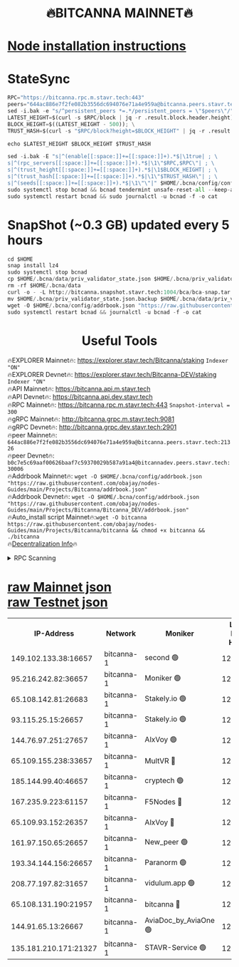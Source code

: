 <h1 align="center"> 🔥BITCANNA MAINNET🔥</h1>


[Node installation instructions](https://github.com/obajay/nodes-Guides/tree/main/Projects/Bitcanna)
=

# StateSync
```python
RPC="https://bitcanna.rpc.m.stavr.tech:443"
peers="644ac886e7f2fe082b3556dc694076e71a4e959a@bitcanna.peers.stavr.tech:21326"
sed -i.bak -e "s/^persistent_peers *=.*/persistent_peers = \"$peers\"/" $HOME/.bcna/config/config.toml
LATEST_HEIGHT=$(curl -s $RPC/block | jq -r .result.block.header.height); \
BLOCK_HEIGHT=$((LATEST_HEIGHT - 500)); \
TRUST_HASH=$(curl -s "$RPC/block?height=$BLOCK_HEIGHT" | jq -r .result.block_id.hash)

echo $LATEST_HEIGHT $BLOCK_HEIGHT $TRUST_HASH

sed -i.bak -E "s|^(enable[[:space:]]+=[[:space:]]+).*$|\1true| ; \
s|^(rpc_servers[[:space:]]+=[[:space:]]+).*$|\1\"$RPC,$RPC\"| ; \
s|^(trust_height[[:space:]]+=[[:space:]]+).*$|\1$BLOCK_HEIGHT| ; \
s|^(trust_hash[[:space:]]+=[[:space:]]+).*$|\1\"$TRUST_HASH\"| ; \
s|^(seeds[[:space:]]+=[[:space:]]+).*$|\1\"\"|" $HOME/.bcna/config/config.toml
sudo systemctl stop bcnad && bcnad tendermint unsafe-reset-all --keep-addr-book
sudo systemctl restart bcnad && sudo journalctl -u bcnad -f -o cat
```
# SnapShot (~0.3 GB) updated every 5 hours
```python
cd $HOME
snap install lz4
sudo systemctl stop bcnad
cp $HOME/.bcna/data/priv_validator_state.json $HOME/.bcna/priv_validator_state.json.backup
rm -rf $HOME/.bcna/data
curl -o - -L http://bitcanna.snapshot.stavr.tech:1004/bca/bca-snap.tar.lz4 | lz4 -c -d - | tar -x -C $HOME/.bcna --strip-components 2
mv $HOME/.bcna/priv_validator_state.json.backup $HOME/.bcna/data/priv_validator_state.json
wget -O $HOME/.bcna/config/addrbook.json "https://raw.githubusercontent.com/obajay/nodes-Guides/main/Projects/Bitcanna/addrbook.json"
sudo systemctl restart bcnad && journalctl -u bcnad -f -o cat
```

 <h1 align="center"> Useful Tools</h1>

🔥EXPLORER Mainnet🔥:    https://explorer.stavr.tech/Bitcanna/staking          `Indexer "ON"` \
🔥EXPLORER Devnet🔥:     https://explorer.stavr.tech/Bitcanna-DEV/staking     `Indexer "ON"` \
🔥API Mainnet🔥:         https://bitcanna.api.m.stavr.tech \
🔥API Devnet🔥:          https://bitcanna.api.dev.stavr.tech \
🔥RPC Mainnet🔥:         https://bitcanna.rpc.m.stavr.tech:443         `Snapshot-interval = 300` \
🔥gRPC Mainnet🔥:        http://bitcanna.grpc.m.stavr.tech:9081 \
🔥gRPC Devnet🔥:         http://bitcanna.grpc.dev.stavr.tech:2901 \
🔥peer Mainnet🔥:        `644ac886e7f2fe082b3556dc694076e71a4e959a@bitcanna.peers.stavr.tech:21326` \
🔥peer Devnet🔥:         `b0c7e5c69aaf00626baaf7c59370029b587a91a4@bitcannadev.peers.stavr.tech:30006` \
🔥Addrbook Mainnet🔥:    ```wget -O $HOME/.bcna/config/addrbook.json "https://raw.githubusercontent.com/obajay/nodes-Guides/main/Projects/Bitcanna/addrbook.json"``` \
🔥Addrbook Devnet🔥:    ```wget -O $HOME/.bcna/config/addrbook.json "https://raw.githubusercontent.com/obajay/nodes-Guides/main/Projects/Bitcanna/Bitcanna_DEV/addrbook.json"``` \
🔥Auto_install script Mainnet🔥:```wget -O bitcanna https://raw.githubusercontent.com/obajay/nodes-Guides/main/Projects/Bitcanna/bitcanna && chmod +x bitcanna && ./bitcanna``` \
🔥[Decentralization Info](https://github.com/obajay/StateSync-snapshots/tree/main/Projects/Bitcanna/Decentralization)🔥


<details>
<summary>RPC Scanning</summary>

<h2 align="center"> We scan nodes in real time every 4 hours. And we provide the final result of RPC endpoints.
We cannot influence the operation of these nodes in any way. </h2>


```python
If Voting Power is higher than 0 --> then the Node is a validator of the network and may be subject to attack and be a potential threat to the chain.
```
```python
We marked such validators with a red symbol
```

</details>

[raw Mainnet json](https://rpc-check.bcam.stavr.tech/bcam/rpc-bcam-result.json) \
[raw Testnet json](https://github.com/obajay/StateSync-snapshots/tree/main/Projects/Bitcanna/Rpc-Check-Testnet)
=



<table><tr><th>IP-Address</th><th>Network</th><th>Moniker</th><th>Latest Block Height</th><th>Earliest Block Height</th><th>Catching Up</th><th>Tx Index</th><th>Voting Power</th><th>Scan Time</th></tr><tr><td>149.102.133.38:16657</td><td>bitcanna-1</td><td>second 🟢</td><td>12654005</td><td>1</td><td>False</td><td>on</td><td>0</td><td>2024-02-19T12:12:56.257693676UTC</td></tr><tr><td>95.216.242.82:36657</td><td>bitcanna-1</td><td>Moniker 🟢</td><td>12653994</td><td>5776907</td><td>False</td><td>on</td><td>0</td><td>2024-02-19T12:11:51.113604721UTC</td></tr><tr><td>65.108.142.81:26683</td><td>bitcanna-1</td><td>Stakely.io 🟢</td><td>12653998</td><td>6152001</td><td>False</td><td>on</td><td>0</td><td>2024-02-19T12:12:17.200135589UTC</td></tr><tr><td>93.115.25.15:26657</td><td>bitcanna-1</td><td>Stakely.io 🟢</td><td>12653997</td><td>6520001</td><td>False</td><td>on</td><td>0</td><td>2024-02-19T12:12:10.682155046UTC</td></tr><tr><td>144.76.97.251:27657</td><td>bitcanna-1</td><td>AlxVoy 🟢</td><td>12654003</td><td>8805201</td><td>False</td><td>on</td><td>0</td><td>2024-02-19T12:12:43.555265241UTC</td></tr><tr><td>65.109.155.238:33657</td><td>bitcanna-1</td><td>MultVR 🔴</td><td>12654000</td><td>9933415</td><td>False</td><td>on</td><td>353095</td><td>2024-02-19T12:12:25.070996212UTC</td></tr><tr><td>185.144.99.40:46657</td><td>bitcanna-1</td><td>cryptech 🟢</td><td>12653993</td><td>11528001</td><td>False</td><td>on</td><td>0</td><td>2024-02-19T12:11:46.596761673UTC</td></tr><tr><td>167.235.9.223:61157</td><td>bitcanna-1</td><td>F5Nodes 🔴</td><td>12654000</td><td>12084001</td><td>False</td><td>on</td><td>570</td><td>2024-02-19T12:12:27.351207831UTC</td></tr><tr><td>65.109.93.152:26357</td><td>bitcanna-1</td><td>AlxVoy 🔴</td><td>12654005</td><td>12109301</td><td>False</td><td>on</td><td>1391783</td><td>2024-02-19T12:12:56.946939215UTC</td></tr><tr><td>161.97.150.65:26657</td><td>bitcanna-1</td><td>New_peer 🟢</td><td>12653998</td><td>12254001</td><td>False</td><td>on</td><td>0</td><td>2024-02-19T12:12:17.619819030UTC</td></tr><tr><td>193.34.144.156:26657</td><td>bitcanna-1</td><td>Paranorm 🟢</td><td>12654001</td><td>12271301</td><td>False</td><td>on</td><td>0</td><td>2024-02-19T12:12:32.180920258UTC</td></tr><tr><td>208.77.197.82:31657</td><td>bitcanna-1</td><td>vidulum.app 🟢</td><td>12596389</td><td>12386934</td><td>False</td><td>on</td><td>0</td><td>2024-02-19T12:12:20.465844395UTC</td></tr><tr><td>65.108.131.190:21957</td><td>bitcanna-1</td><td>bitcanna 🔴</td><td>12654001</td><td>12554001</td><td>False</td><td>on</td><td>419072</td><td>2024-02-19T12:12:31.850766004UTC</td></tr><tr><td>144.91.65.13:26667</td><td>bitcanna-1</td><td>AviaDoc_by_AviaOne 🟢</td><td>12654002</td><td>12645001</td><td>False</td><td>on</td><td>0</td><td>2024-02-19T12:12:40.759045361UTC</td></tr><tr><td>135.181.210.171:21327</td><td>bitcanna-1</td><td>STAVR-Service 🟢</td><td>12654003</td><td>12651601</td><td>False</td><td>on</td><td>0</td><td>2024-02-19T12:12:43.278882409UTC</td></tr></table>
